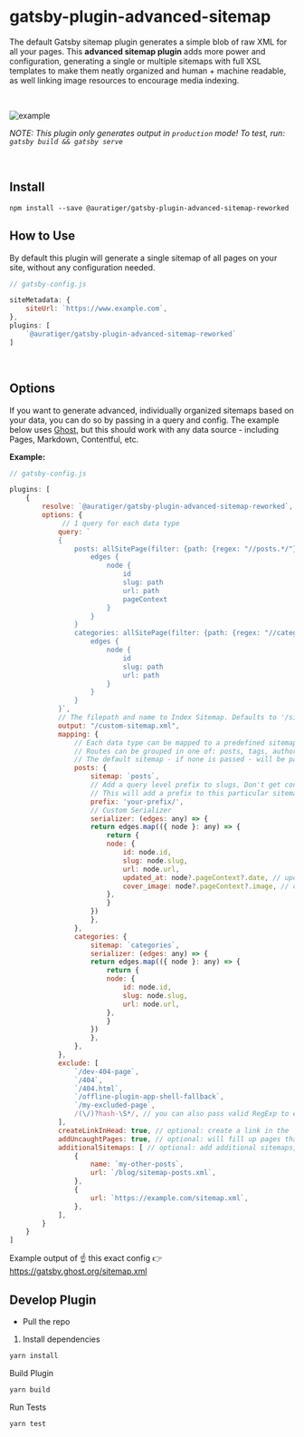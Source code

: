 # gatsby-plugin-advanced-sitemap

The default Gatsby sitemap plugin generates a simple blob of raw XML for all your pages. This **advanced sitemap plugin** adds more power and configuration, generating a single or multiple sitemaps with full XSL templates to make them neatly organized and human + machine readable, as well linking image resources to encourage media indexing.

&nbsp;

![example](https://user-images.githubusercontent.com/120485/53555088-d27a0280-3b73-11e9-88ca-fb4ec08d9d26.png)

_NOTE: This plugin only generates output in `production` mode! To test, run: `gatsby build && gatsby serve`_

&nbsp;

## Install

`npm install --save @auratiger/gatsby-plugin-advanced-sitemap-reworked`

## How to Use

By default this plugin will generate a single sitemap of all pages on your site, without any configuration needed.

```javascript
// gatsby-config.js

siteMetadata: {
    siteUrl: `https://www.example.com`,
},
plugins: [
    `@auratiger/gatsby-plugin-advanced-sitemap-reworked`
]
```

&nbsp;

## Options

If you want to generate advanced, individually organized sitemaps based on your data, you can do so by passing in a query and config. The example below uses [Ghost](https://ghost.org/), but this should work with any data source - including Pages, Markdown, Contentful, etc.

**Example:**

```javascript
// gatsby-config.js

plugins: [
    {
        resolve: `@auratiger/gatsby-plugin-advanced-sitemap-reworked`,
        options: {
             // 1 query for each data type
            query: `
            {
                posts: allSitePage(filter: {path: {regex: "//posts.*/"}}) {
                    edges {
                        node {
                            id
                            slug: path
                            url: path
                            pageContext
                        }
                    }
                }
                categories: allSitePage(filter: {path: {regex: "//categories.*/"}}) {
                    edges {
                        node {
                            id
                            slug: path
                            url: path
                        }
                    }
                }
            }`,
            // The filepath and name to Index Sitemap. Defaults to '/sitemap.xml'.
            output: "/custom-sitemap.xml",
            mapping: {
                // Each data type can be mapped to a predefined sitemap
                // Routes can be grouped in one of: posts, tags, authors, pages, or a custom name
                // The default sitemap - if none is passed - will be pages
                posts: {
                    sitemap: `posts`,
                    // Add a query level prefix to slugs, Don't get confused with global path prefix from Gatsby
                    // This will add a prefix to this particular sitemap only
                    prefix: 'your-prefix/',
                    // Custom Serializer 
                    serializer: (edges: any) => {
                    return edges.map(({ node }: any) => {
                        return {
                        node: {
                            id: node.id,
                            slug: node.slug,
                            url: node.url,
                            updated_at: node?.pageContext?.date, // updated_at || published_at || created_at
                            cover_image: node?.pageContext?.image, // cover_image || profile_image || feature_image;
                        },
                        }
                    })
                    },
                },
                categories: {
                    sitemap: `categories`,
                    serializer: (edges: any) => {
                    return edges.map(({ node }: any) => {
                        return {
                        node: {
                            id: node.id,
                            slug: node.slug,
                            url: node.url,
                        },
                        }
                    })
                    },
                },
            },
            exclude: [
                `/dev-404-page`,
                `/404`,
                `/404.html`,
                `/offline-plugin-app-shell-fallback`,
                `/my-excluded-page`,
                /(\/)?hash-\S*/, // you can also pass valid RegExp to exclude internal tags for example
            ],
            createLinkInHead: true, // optional: create a link in the `<head>` of your site
            addUncaughtPages: true, // optional: will fill up pages that are not caught by queries and mapping and list them under `sitemap-pages.xml`
            additionalSitemaps: [ // optional: add additional sitemaps, which are e. g. generated somewhere else, but need to be indexed for this domain
                {
                    name: `my-other-posts`,
                    url: `/blog/sitemap-posts.xml`,
                },
                {
                    url: `https://example.com/sitemap.xml`,
                },
            ],
        }
    }
]
```

Example output of ☝️ this exact config 👉 https://gatsby.ghost.org/sitemap.xml

## Develop Plugin

- Pull the repo

1. Install dependencies

```bash
yarn install
```

Build Plugin

```bash
yarn build
```

Run Tests

```bash
yarn test
```

&nbsp;
